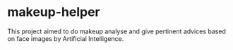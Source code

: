 # makeup-helper

This project aimed to do makeup analyse and give pertinent advices based on face images by Artificial Intelligence. 
